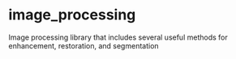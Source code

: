 # image_processing
Image processing library that includes several useful methods for enhancement, restoration, and segmentation

